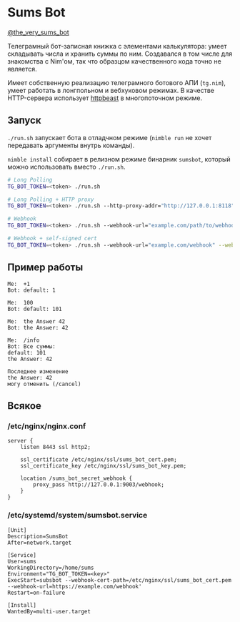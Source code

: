# Sums Bot

[@the_very_sums_bot](https://t.me/the_very_sums_bot)

Телеграмный бот-записная книжка с элементами калькулятора: умеет складывать числа и хранить суммы по ним. Создавался в том числе для знакомства с Nim'ом, так что образцом качественного кода точно не является.

Имеет собственную реализацию телеграмного ботового АПИ (`tg.nim`), умеет работать в лонгпольном и вебхуковом режимах. В качестве HTTP-сервера использует [httpbeast](https://github.com/dom96/httpbeast) в многопоточном режиме.

## Запуск

`./run.sh` запускает бота в отладчном режиме (`nimble run` не хочет передавать аргументы внутрь команды).

`nimble install` собирает в релизном режиме бинарник `sumsbot`, который можно использовать вместо `./run.sh`.

```bash
# Long Polling
TG_BOT_TOKEN=<token> ./run.sh

# Long Polling + HTTP proxy
TG_BOT_TOKEN=<token> ./run.sh --http-proxy-addr="http://127.0.0.1:8118"

# Webhook
TG_BOT_TOKEN=<token> ./run.sh --webhook-url="example.com/path/to/webhook"

# Webhook + self-signed cert
TG_BOT_TOKEN=<token> ./run.sh --webhook-url="example.com/webhook" --webhook-cert-path="path/to/cert.pem"
```

## Пример работы
```
Me:  +1
Bot: default: 1

Me:  100
Bot: default: 101

Me:  the Answer 42
Bot: the Answer: 42

Me:  /info
Bot: Все суммы:
default: 101
the Answer: 42

Последнее изменение
the Answer: 42
могу отменить (/cancel)
```

## Всякое

### /etc/nginx/nginx.conf
```
server {
    listen 8443 ssl http2;

    ssl_certificate /etc/nginx/ssl/sums_bot_cert.pem;
    ssl_certificate_key /etc/nginx/ssl/sums_bot_key.pem;

    location /sums_bot_secret_webhook {
        proxy_pass http://127.0.0.1:9003/webhook;
    }
}
```

### /etc/systemd/system/sumsbot.service
```
[Unit]
Description=SumsBot
After=network.target

[Service]
User=sums
WorkingDirectory=/home/sums
Environment="TG_BOT_TOKEN=<key>"
ExecStart=subsbot --webhook-cert-path=/etc/nginx/ssl/sums_bot_cert.pem --webhook-url=https://example.com/webhook'
Restart=on-failure

[Install]
WantedBy=multi-user.target
```